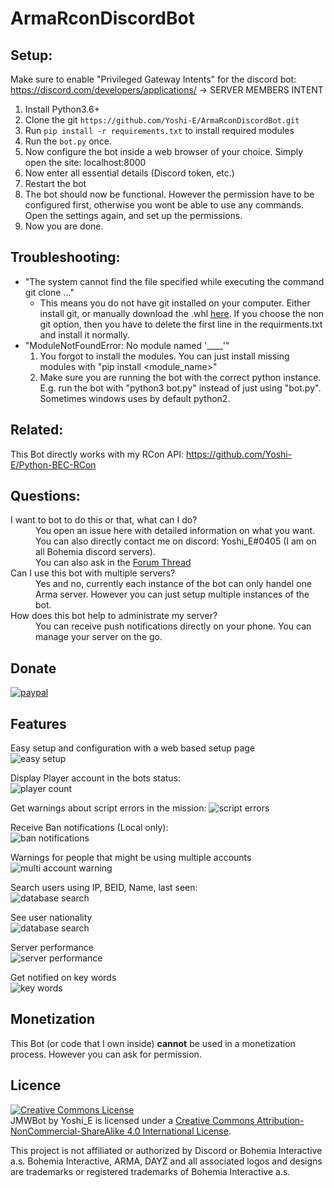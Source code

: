 # ArmaRconDiscordBot

## Setup:
Make sure to enable "Privileged Gateway Intents" for the discord bot:
https://discord.com/developers/applications/
-> SERVER MEMBERS INTENT

1. Install Python3.6+
2. Clone the git `https://github.com/Yoshi-E/ArmaRconDiscordBot.git`
3. Run `pip install -r requirements.txt` to install required modules
4. Run the `bot.py` once.
5. Now configure the bot inside a web browser of your choice. Simply open the site: localhost:8000
6. Now enter all essential details (Discord token, etc.)
7. Restart the bot
8. The bot should now be functional. However the permission have to be configured first, otherwise you wont be able to use any commands. Open the settings again, and set up the permissions.
9. Now you are done.

## Troubleshooting:
 * "The system cannot find the file specified while executing the command git clone ..."
	* This means you do not have git installed on your computer. Either install git, or manually download the .whl [here](github.com/Yoshi-E/Python-BEC-RCon). If you choose the non git option, then you have to delete the first line in the requirments.txt and install it normally.
 * "ModuleNotFoundError: No module named '____'"
	1. You forgot to install the modules. You can just install missing modules with "pip install <module_name>"
	2. Make sure you are running the bot with the correct python instance. E.g. run the bot with "python3 bot.py" instead of just using "bot.py". Sometimes windows uses by default python2.

## Related:
This Bot directly works with my RCon API:
https://github.com/Yoshi-E/Python-BEC-RCon

## Questions:
<dl>
  <dt>I want to bot to do this or that, what can I do?</dt>
  <dd>You open an issue here with detailed information on what you want. You can also directly contact me on discord: Yoshi_E#0405 (I am on all Bohemia discord servers).</dd>
  <dd>You can also ask in the <a href="https://forums.bohemia.net/forums/topic/223835-api-bec-rcon-api-for-python-and-discord/">Forum Thread</a></dd>

  <dt>Can I use this bot with multiple servers?</dt>
  <dd>Yes and no, currently each instance of the bot can only handel one Arma server. However you can just setup multiple instances of the bot.</dd>

  <dt>How does this bot help to administrate my server?</dt>
  <dd>You can receive push notifications directly on your phone. You can manage your server on the go.</dd>
</dl>


## Donate

[![paypal](https://www.paypalobjects.com/en_US/i/btn/btn_donateCC_LG.gif)](https://paypal.me/TeamYoshiE)

## Features

Easy setup and configuration with a web based setup page<br>
![easy setup](https://i.imgur.com/IiIOST2.png)

Display Player account in the bots status:<br>
![player count](https://i.imgur.com/ehjPjF8.png)

Get warnings about script errors in the mission:
![script errors](https://i.imgur.com/5KsgcGR.png) 

Receive Ban notifications (Local only):<br>
![ban notifications](https://i.imgur.com/fXWWblD.png)

Warnings for people that might be using multiple accounts<br>
![multi account warning](https://i.imgur.com/vixaJAg.png)

Search users using IP, BEID, Name, last seen:<br>
![database search](https://i.imgur.com/OolyCBv.png)

See user nationality<br>
![database search](https://i.imgur.com/2huOd6e.png)

Server performance<br>
![server performance](https://i.imgur.com/9aTK480.png)

Get notified on key words<br>
![key words](https://i.imgur.com/3aSGob1.png)

## Monetization
This Bot (or code that I own inside) __cannot__ be used in a monetization process.
However you can ask for permission.

## Licence

<a rel="license" href="http://creativecommons.org/licenses/by-nc-sa/4.0/"><img alt="Creative Commons License" style="border-width:0" src="https://i.creativecommons.org/l/by-nc-sa/4.0/88x31.png" /></a><br /><span xmlns:dct="http://purl.org/dc/terms/" property="dct:title">JMWBot</span> by <span xmlns:cc="http://creativecommons.org/ns#" property="cc:attributionName">Yoshi_E</span> is licensed under a <a rel="license" href="http://creativecommons.org/licenses/by-nc-sa/4.0/">Creative Commons Attribution-NonCommercial-ShareAlike 4.0 International License</a>.<br />

This project is not affiliated or authorized by Discord or Bohemia Interactive a.s. Bohemia Interactive, ARMA, DAYZ and all associated logos and designs are trademarks or registered trademarks of Bohemia Interactive a.s. 

